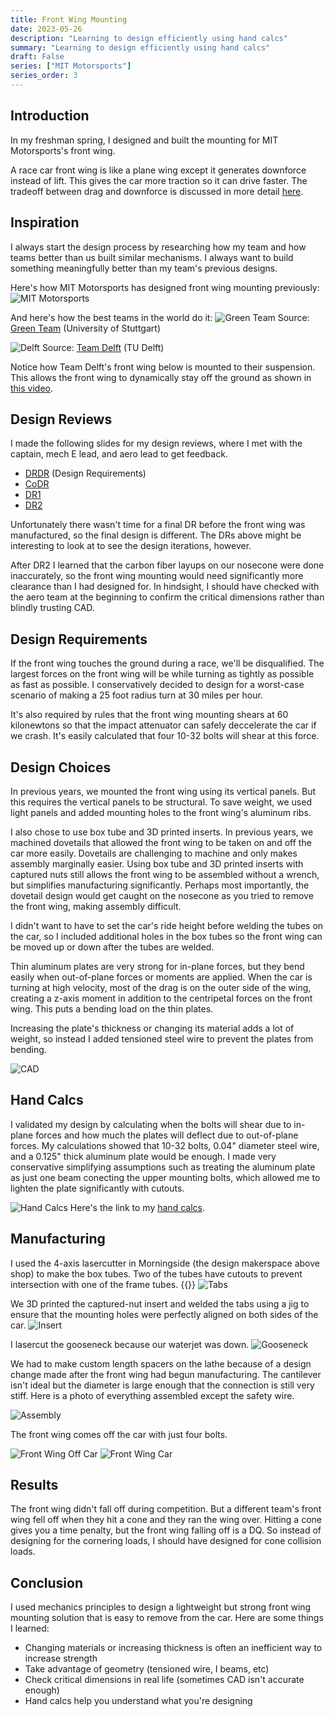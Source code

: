 ```yaml
---
title: Front Wing Mounting
date: 2023-05-26
description: "Learning to design efficiently using hand calcs"
summary: "Learning to design efficiently using hand calcs"
draft: False
series: ["MIT Motorsports"]
series_order: 3
---
```

## Introduction
In my freshman spring, I designed and built the mounting for MIT Motorsports's front wing. 

A race car front wing is like a plane wing except it generates downforce instead of lift. This gives the car more traction so it can drive faster. The tradeoff between drag and downforce is discussed in more detail [here](https://www.designjudges.com/articles/adding-aero-justifying-aero). 

## Inspiration

I always start the design process by researching how my team and how teams better than us built similar mechanisms. I always want to build something meaningfully better than my team's previous designs.

Here's how MIT Motorsports has designed front wing mounting previously:
![MIT Motorsports](images/fwm_my19.jpg)

And here's how the best teams in the world do it:
![Green Team](images/fwm_green_team.jpg)
Source: [Green Team](https://www.greenteam-stuttgart.de/fahrzeuge/e0711-12/) (University of Stuttgart)

![Delft](images/fwm_delft.jpg)
Source: [Team Delft](https://twitter.com/FS_Team_Delft/status/738829087544905728/photo/1) (TU Delft)

Notice how Team Delft's front wing below is mounted to their suspension. This allows the front wing to dynamically stay off the ground as shown in [this video](https://www.facebook.com/watch/?v=10154465797501104).

## Design Reviews

I made the following slides for my design reviews, where I met with the captain, mech E lead, and aero lead to get feedback.

 - [DRDR](https://docs.google.com/presentation/d/1zAVIuWXT0yoEEV2e-_kg6EwNz4ZdgzA4/edit?usp=sharing&ouid=112501746677842811980&rtpof=true&sd=true) (Design Requirements)
 - [CoDR](https://docs.google.com/presentation/d/1aLd4BwhoxJx7IfLCQioF8A_P0ZD5Fsml/edit?usp=sharing&ouid=112501746677842811980&rtpof=true&sd=true)
 - [DR1](https://docs.google.com/presentation/d/1ViqaRXMAyD7Pd3QUtcSfwGA8dsO_qhwV/edit?usp=sharing&ouid=112501746677842811980&rtpof=true&sd=true)
 - [DR2](https://docs.google.com/presentation/d/1Uyvv6dRta7dwMrHwxp5dfZZ0g-9l5o94/edit?usp=sharing&ouid=112501746677842811980&rtpof=true&sd=true)

Unfortunately there wasn't time for a final DR before the front wing was manufactured, so the final design is different. The DRs above might be interesting to look at to see the design iterations, however.

After DR2 I learned that the carbon fiber layups on our nosecone were done inaccurately, so the front wing mounting would need significantly more clearance than I had designed for. In hindsight, I should have checked with the aero team at the beginning to confirm the critical dimensions rather than blindly trusting CAD. 

## Design Requirements
If the front wing touches the ground during a race, we'll be disqualified. The largest forces on the front wing will be while turning as tightly as possible as fast as possible. I conservatively decided to design for a worst-case scenario of making a 25 foot radius turn at 30 miles per hour. 

It's also required by rules that the front wing mounting shears at 60 kilonewtons so that the impact attenuator can safely deccelerate the car if we crash. It's easily calculated that four 10-32 bolts will shear at this force.

## Design Choices

In previous years, we mounted the front wing using its vertical panels. But this requires the vertical panels to be structural. To save weight, we used light panels and added mounting holes to the front wing's aluminum ribs.

I also chose to use box tube and 3D printed inserts. In previous years, we machined dovetails that allowed the front wing to be taken on and off the car more easily. Dovetails are challenging to machine and only makes assembly marginally easier. Using box tube and 3D printed inserts with captured nuts still allows the front wing to be assembled without a wrench, but simplifies manufacturing significantly. Perhaps most importantly, the dovetail design would get caught on the nosecone as you tried to remove the front wing, making assembly difficult.

I didn't want to have to set the car's ride height before welding the tubes on the car, so I included additional holes in the box tubes so the front wing can be moved up or down after the tubes are welded.

Thin aluminum plates are very strong for in-plane forces, but they bend easily when out-of-plane forces or moments are applied. When the car is turning at high velocity, most of the drag is on the outer side of the wing, creating a z-axis moment in addition to the centripetal forces on the front wing. This puts a bending load on the thin plates.

Increasing the plate's thickness or changing its material adds a lot of weight, so instead I added tensioned steel wire to prevent the plates from bending.

![CAD](images/fwm_cad.png)

## Hand Calcs

I validated my design by calculating when the bolts will shear due to in-plane forces and how much the plates will deflect due to out-of-plane forces. My calculations showed that 10-32 bolts, 0.04" diameter steel wire, and a 0.125" thick aluminum plate would be enough. I made very conservative simplifying assumptions such as treating the aluminum plate as just one beam conecting the upper mounting bolts, which allowed me to lighten the plate significantly with cutouts. 

![Hand Calcs](images/fwm_calcs.png)
Here's the link to my [hand calcs](https://docs.google.com/spreadsheets/d/1rNC9b_zv_Xuq5mAN1VYvLebqXu5DN-nJ/edit?usp=sharing&ouid=109616792179121873495&rtpof=true&sd=true).

## Manufacturing
I used the 4-axis lasercutter in Morningside (the design makerspace above shop) to make the box tubes. Two of the tubes have cutouts to prevent intersection with one of the frame tubes.
{{<youtube RcLaC8ZkOtU>}}
![Tabs](images/fwm_stack.jpg)

We 3D printed the captured-nut insert and welded the tabs using a jig to ensure that the mounting holes were perfectly aligned on both sides of the car.
![Insert](images/fwm_tabs.jpg)

I lasercut the gooseneck because our waterjet was down.
![Gooseneck](images/fwm_gooseneck.jpg)

We had to make custom length spacers on the lathe because of a design change made after the front wing had begun manufacturing. The cantilever isn't ideal but the diameter is large enough that the connection is still very stiff. Here is a photo of everything assembled except the safety wire.

![Assembly](featured.jpg)

The front wing comes off the car with just four bolts.

![Front Wing Off Car](images/fwm_offcar.jpg)
![Front Wing Car](images/fwm_car.jpg)

## Results

The front wing didn't fall off during competition. But a different team's front wing fell off when they hit a cone and they ran the wing over. Hitting a cone gives you a time penalty, but the front wing falling off is a DQ. So instead of designing for the cornering loads, I should have designed for cone collision loads. 

## Conclusion

I used mechanics principles to design a lightweight but strong front wing mounting solution that is easy to remove from the car. Here are some things I learned:
 - Changing materials or increasing thickness is often an inefficient way to increase strength
 - Take advantage of geometry (tensioned wire, I beams, etc)
 - Check critical dimensions in real life (sometimes CAD isn't accurate enough)
 - Hand calcs help you understand what you're designing